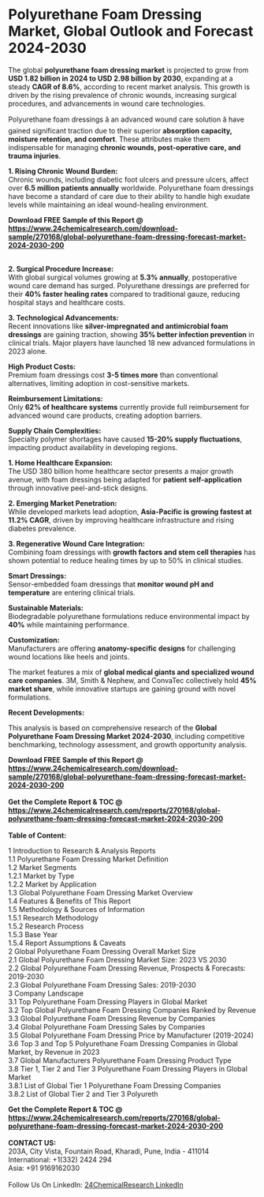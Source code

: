 <h1>Polyurethane Foam Dressing Market, Global Outlook and Forecast 2024-2030</h1><p>The global <strong>polyurethane foam dressing market</strong> is projected to grow from <strong>USD 1.82 billion in 2024 to USD 2.98 billion by 2030</strong>, expanding at a steady <strong>CAGR of 8.6%</strong>, according to recent market analysis. This growth is driven by the rising prevalence of chronic wounds, increasing surgical procedures, and advancements in wound care technologies.</p><p>Polyurethane foam dressings â an advanced wound care solution â have gained significant traction due to their superior <strong>absorption capacity, moisture retention, and comfort</strong>. These attributes make them indispensable for managing <strong>chronic wounds, post-operative care, and trauma injuries</strong>.</p><p><strong>1. Rising Chronic Wound Burden:</strong><br>
Chronic wounds, including diabetic foot ulcers and pressure ulcers, affect over <strong>6.5 million patients annually</strong> worldwide. Polyurethane foam dressings have become a standard of care due to their ability to handle high exudate levels while maintaining an ideal wound-healing environment.</p><div><b>Download FREE Sample of this Report @ 
            <a href="https://www.24chemicalresearch.com/download-sample/270168/global-polyurethane-foam-dressing-forecast-market-2024-2030-200">
            https://www.24chemicalresearch.com/download-sample/270168/global-polyurethane-foam-dressing-forecast-market-2024-2030-200</a></b></div><br><p><strong>2. Surgical Procedure Increase:</strong><br>
With global surgical volumes growing at <strong>5.3% annually</strong>, postoperative wound care demand has surged. Polyurethane dressings are preferred for their <strong>40% faster healing rates</strong> compared to traditional gauze, reducing hospital stays and healthcare costs.</p><p><strong>3. Technological Advancements:</strong><br>
Recent innovations like <strong>silver-impregnated and antimicrobial foam dressings</strong> are gaining traction, showing <strong>35% better infection prevention</strong> in clinical trials. Major players have launched 18 new advanced formulations in 2023 alone.</p><p><strong>High Product Costs:</strong><br>
        Premium foam dressings cost <strong>3-5 times more</strong> than conventional alternatives, limiting adoption in cost-sensitive markets.</p><p><strong>Reimbursement Limitations:</strong><br>
        Only <strong>62% of healthcare systems</strong> currently provide full reimbursement for advanced wound care products, creating adoption barriers.</p><p><strong>Supply Chain Complexities:</strong><br>
        Specialty polymer shortages have caused <strong>15-20% supply fluctuations</strong>, impacting product availability in developing regions.</p><p><strong>1. Home Healthcare Expansion:</strong><br>
The USD 380 billion home healthcare sector presents a major growth avenue, with foam dressings being adapted for <strong>patient self-application</strong> through innovative peel-and-stick designs.</p><p><strong>2. Emerging Market Penetration:</strong><br>
While developed markets lead adoption, <strong>Asia-Pacific is growing fastest at 11.2% CAGR</strong>, driven by improving healthcare infrastructure and rising diabetes prevalence.</p><p><strong>3. Regenerative Wound Care Integration:</strong><br>
Combining foam dressings with <strong>growth factors and stem cell therapies</strong> has shown potential to reduce healing times by up to 50% in clinical studies.</p><p><strong>Smart Dressings:</strong><br>
        Sensor-embedded foam dressings that <strong>monitor wound pH and temperature</strong> are entering clinical trials.</p><p><strong>Sustainable Materials:</strong><br>
        Biodegradable polyurethane formulations reduce environmental impact by <strong>40%</strong> while maintaining performance.</p><p><strong>Customization:</strong><br>
        Manufacturers are offering <strong>anatomy-specific designs</strong> for challenging wound locations like heels and joints.</p><p>The market features a mix of <strong>global medical giants and specialized wound care companies</strong>. 3M, Smith &amp; Nephew, and ConvaTec collectively hold <strong>45% market share</strong>, while innovative startups are gaining ground with novel formulations.</p><p><strong>Recent Developments:</strong></p><p>This analysis is based on comprehensive research of the <strong>Global Polyurethane Foam Dressing Market 2024-2030</strong>, including competitive benchmarking, technology assessment, and growth opportunity analysis.</p><div><b>Download FREE Sample of this Report @ 
            <a href="https://www.24chemicalresearch.com/download-sample/270168/global-polyurethane-foam-dressing-forecast-market-2024-2030-200">
            https://www.24chemicalresearch.com/download-sample/270168/global-polyurethane-foam-dressing-forecast-market-2024-2030-200</a></b></div><br><div><b>Get the Complete Report & TOC @ 
            <a href="https://www.24chemicalresearch.com/reports/270168/global-polyurethane-foam-dressing-forecast-market-2024-2030-200">
            https://www.24chemicalresearch.com/reports/270168/global-polyurethane-foam-dressing-forecast-market-2024-2030-200</a></b></div><br>
            <b>Table of Content:</b><p>1 Introduction to Research & Analysis Reports<br />
    1.1 Polyurethane Foam Dressing Market Definition<br />
    1.2 Market Segments<br />
        1.2.1 Market by Type<br />
        1.2.2 Market by Application<br />
    1.3 Global Polyurethane Foam Dressing Market Overview<br />
    1.4 Features & Benefits of This Report<br />
    1.5 Methodology & Sources of Information<br />
        1.5.1 Research Methodology<br />
        1.5.2 Research Process<br />
        1.5.3 Base Year<br />
        1.5.4 Report Assumptions & Caveats<br />
2 Global Polyurethane Foam Dressing Overall Market Size<br />
    2.1 Global Polyurethane Foam Dressing Market Size: 2023 VS 2030<br />
    2.2 Global Polyurethane Foam Dressing Revenue, Prospects & Forecasts: 2019-2030<br />
    2.3 Global Polyurethane Foam Dressing Sales: 2019-2030<br />
3 Company Landscape<br />
    3.1 Top Polyurethane Foam Dressing Players in Global Market<br />
    3.2 Top Global Polyurethane Foam Dressing Companies Ranked by Revenue<br />
    3.3 Global Polyurethane Foam Dressing Revenue by Companies<br />
    3.4 Global Polyurethane Foam Dressing Sales by Companies<br />
    3.5 Global Polyurethane Foam Dressing Price by Manufacturer (2019-2024)<br />
    3.6 Top 3 and Top 5 Polyurethane Foam Dressing Companies in Global Market, by Revenue in 2023<br />
    3.7 Global Manufacturers Polyurethane Foam Dressing Product Type<br />
    3.8 Tier 1, Tier 2 and Tier 3 Polyurethane Foam Dressing Players in Global Market<br />
        3.8.1 List of Global Tier 1 Polyurethane Foam Dressing Companies<br />
        3.8.2 List of Global Tier 2 and Tier 3 Polyureth</p><div><b>Get the Complete Report & TOC @ 
            <a href="https://www.24chemicalresearch.com/reports/270168/global-polyurethane-foam-dressing-forecast-market-2024-2030-200">
            https://www.24chemicalresearch.com/reports/270168/global-polyurethane-foam-dressing-forecast-market-2024-2030-200</a></b></div><br><b>CONTACT US:</b><br>
            203A, City Vista, Fountain Road, Kharadi, Pune, India - 411014<br>
            International: +1(332) 2424 294<br>
            Asia: +91 9169162030 <br><br>
            Follow Us On LinkedIn: <a href="https://www.linkedin.com/company/24chemicalresearch/">24ChemicalResearch LinkedIn</a>